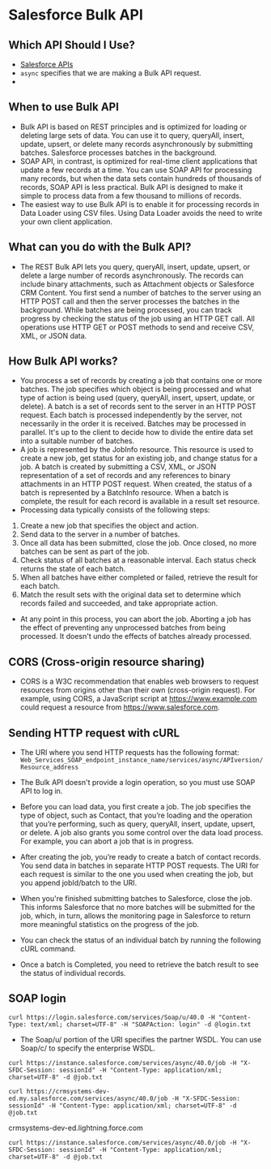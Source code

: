 # Salesforce Bulk API

## Which API Should I Use?
* [Salesforce APIs](https://help.salesforce.com/articleView?id=integrate_what_is_api.htm&language=en_US&type=0)
* `async` specifies that we are making a Bulk API request.
*

## When to use Bulk API
* Bulk API is based on REST principles and is optimized for loading or deleting large sets of data. You can use it to query, queryAll, insert, update, upsert, or delete many records asynchronously by submitting batches. Salesforce processes batches in the background.
* SOAP API, in contrast, is optimized for real-time client applications that update a few records at a time. You can use SOAP API for processing many records, but when the data sets contain hundreds of thousands of records, SOAP API is less practical. Bulk API is designed to make it simple to process data from a few thousand to millions of records.
* The easiest way to use Bulk API is to enable it for processing records in Data Loader using CSV files. Using Data Loader avoids the need to write your own client application.

## What can you do with the Bulk API?
* The REST Bulk API lets you query, queryAll, insert, update, upsert, or delete a large number of records asynchronously. The records can include binary attachments, such as Attachment objects or Salesforce CRM Content. You first send a number of batches to the server using an HTTP POST call and then the server processes the batches in the background. While batches are being processed, you can track progress by checking the status of the job using an HTTP GET call. All operations use HTTP GET or POST methods to send and receive CSV, XML, or JSON data.

## How Bulk API works?
* You process a set of records by creating a job that contains one or more batches. The job specifies which object is being processed and what type of action is being used (query, queryAll, insert, upsert, update, or delete). A batch is a set of records sent to the server in an HTTP POST request. Each batch is processed independently by the server, not necessarily in the order it is received. Batches may be processed in parallel. It's up to the client to decide how to divide the entire data set into a suitable number of batches.
* A job is represented by the JobInfo resource. This resource is used to create a new job, get status for an existing job, and change status for a job. A batch is created by submitting a CSV, XML, or JSON representation of a set of records and any references to binary attachments in an HTTP POST request. When created, the status of a batch is represented by a BatchInfo resource. When a batch is complete, the result for each record is available in a result set resource.
* Processing data typically consists of the following steps:
1. Create a new job that specifies the object and action.
2. Send data to the server in a number of batches.
3. Once all data has been submitted, close the job. Once closed, no more batches can be sent as part of the job.
4. Check status of all batches at a reasonable interval. Each status check returns the state of each batch.
5. When all batches have either completed or failed, retrieve the result for each batch.
6. Match the result sets with the original data set to determine which records failed and succeeded, and take appropriate action.

* At any point in this process, you can abort the job. Aborting a job has the effect of preventing any unprocessed batches from being processed. It doesn't undo the effects of batches already processed.

## CORS (Cross-origin resource sharing)
* CORS is a W3C recommendation that enables web browsers to request resources from origins other than their own (cross-origin request). For example, using CORS, a JavaScript script at https://www.example.com could request a resource from https://www.salesforce.com.

## Sending HTTP request with cURL
* The URI where you send HTTP requests has the following format:
`Web_Services_SOAP_endpoint_instance_name/services/async/APIversion/Resource_address`

* The Bulk API doesn't provide a login operation, so you must use SOAP API to log in.
* Before you can load data, you first create a job. The job specifies the type of object, such as Contact, that you’re loading and the operation that you’re performing, such as query, queryAll, insert, update, upsert, or delete. A job also grants you some control over the data load process. For example, you can abort a job that is in progress.
* After creating the job, you’re ready to create a batch of contact records. You send data in batches in separate HTTP POST requests. The URI for each request is similar to the one you used when creating the job, but you append jobId/batch to the URI.
* When you're finished submitting batches to Salesforce, close the job. This informs Salesforce that no more batches will be submitted for the job, which, in turn, allows the monitoring page in Salesforce to return more meaningful statistics on the progress of the job.
* You can check the status of an individual batch by running the following cURL command.
* Once a batch is Completed, you need to retrieve the batch result to see the status of individual records.

## SOAP login
`curl https://login.salesforce.com/services/Soap/u/40.0 -H "Content-Type: text/xml; charset=UTF-8" -H "SOAPAction: login" -d @login.txt`

* The Soap/u/ portion of the URI specifies the partner WSDL. You can use Soap/c/ to specify the enterprise WSDL.

`curl https://instance.salesforce.com/services/async/40.0/job -H "X-SFDC-Session: sessionId" -H "Content-Type: application/xml; charset=UTF-8" -d @job.txt`

`curl https://crmsystems-dev-ed.my.salesforce.com/services/async/40.0/job -H "X-SFDC-Session: sessionId" -H "Content-Type: application/xml; charset=UTF-8" -d @job.txt`

crmsystems-dev-ed.lightning.force.com

`curl https://instance.salesforce.com/services/async/40.0/job -H "X-SFDC-Session: sessionId" -H "Content-Type: application/xml; charset=UTF-8" -d @job.txt`
